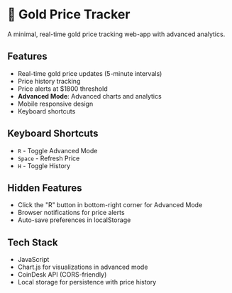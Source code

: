 # 🧈 Gold Price Tracker

A minimal, real-time gold price tracking web-app with advanced analytics.

## Features
- Real-time gold price updates (5-minute intervals)
- Price history tracking
- Price alerts at $1800 threshold
- **Advanced Mode**: Advanced charts and analytics
- Mobile responsive design
- Keyboard shortcuts

## Keyboard Shortcuts
- `R` - Toggle Advanced Mode
- `Space` - Refresh Price
- `H` - Toggle History

## Hidden Features
- Click the "R" button in bottom-right corner for Advanced Mode
- Browser notifications for price alerts
- Auto-save preferences in localStorage

## Tech Stack
- JavaScript
- Chart.js for visualizations in advanced mode
- CoinDesk API (CORS-friendly)
- Local storage for persistence with price history